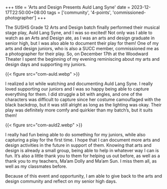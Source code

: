 +++
title = 'Arts and Design Presents Auld Lang Syne'
date = 2023-12-17T22:50:00+08:00
tags = ['community', '4-points', 'commissioned-photographer']
+++


The SUSHS Grade 12 Arts and Design batch finally performed their musical stage play, Auld Lang Syne, and I was so excited! Not only was I able to watch as an Arts and Design ate, as I was an arts and design graduate in senior high, but I was also able to document their play for them! One of my arts and design juniors, who is also a SUCC member, commissioned me as a photographer for their play. So, on December 17th at the Woodward Theater I spent the beginning of my evening reminiscing about my arts and design days and supporting my juniors.

{{< figure src="com-auld.webp" >}}

I realized a lot while watching and documenting Auld Lang Syne. I really loved supporting our juniors and I was so happy being able to capture everything for them. I did struggle a bit with angles, and one of the characters was difficult to capture since her costume camouflaged with the black backdrop, but it was still alright as long as the lighting was okay. Their play was definitely more comfy and quirkier than my batch’s, but it suits them!

{{< figure src="com-auld2.webp" >}}

I really had fun being able to do something for my juniors, while also capturing a play for the first time. I hope that I can document more arts and design activities in the future in support of them. Knowing that arts and design is already a small group, being able to help in whatever way I can is fun. It’s also a little thank you to them for helping us out before, as well as a thank you to my teachers, Ma’am Dolly and Ma’am Sun. I miss them all, as well as my classmates before.

Because of this event and opportunity, I am able to give back to the arts and design community and reflect on my senior high days.
